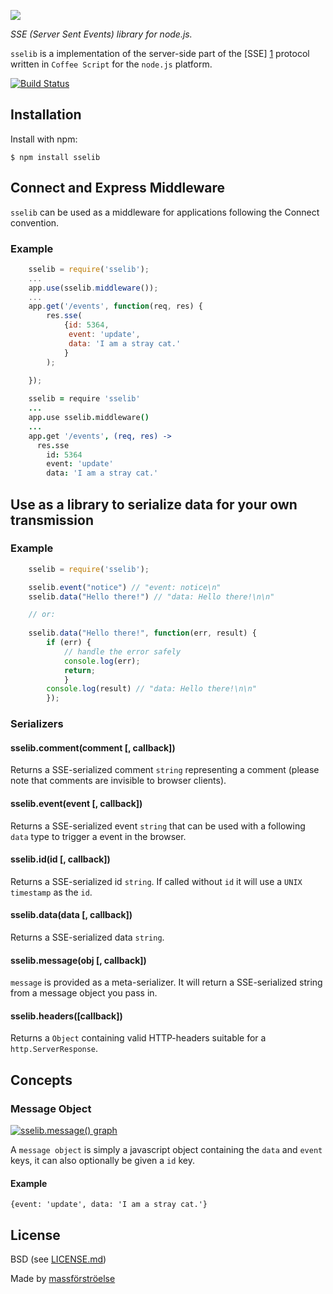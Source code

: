 ![](http://dl.dropboxusercontent.com/u/15640279/massforstroelse-site/sse-lib.png)

_SSE (Server Sent Events) library for node.js._

`sselib` is a implementation of the server-side part of the [SSE] [1] protocol written in `Coffee Script` for the `node.js` platform.

[![Build Status](https://travis-ci.org/massforstroelse/sselib.js.png)](https://travis-ci.org/massforstroelse/sselib.js)

  [1]: http://dev.w3.org/html5/eventsource/

## Installation ##

Install with npm:

    $ npm install sselib

## Connect and Express Middleware ##

`sselib` can be used as a middleware for applications following the Connect convention.

### Example ###
```javascript
    sselib = require('sselib');
    ...
    app.use(sselib.middleware());
    ...
    app.get('/events', function(req, res) {
        res.sse(
            {id: 5364,
             event: 'update',
             data: 'I am a stray cat.'
            }
        );
        
    });
```

```coffeescript
    sselib = require 'sselib'
    ...
    app.use sselib.middleware()
    ...
    app.get '/events', (req, res) ->
      res.sse
        id: 5364
        event: 'update'
        data: 'I am a stray cat.'
```

## Use as a library to serialize data for your own transmission ##

### Example ###

```javascript
    sselib = require('sselib');

    sselib.event("notice") // "event: notice\n"
    sselib.data("Hello there!") // "data: Hello there!\n\n"

    // or:
    
    sselib.data("Hello there!", function(err, result) {
        if (err) {
            // handle the error safely
            console.log(err);
            return;
            }
        console.log(result) // "data: Hello there!\n\n"
        });
```

### Serializers ###

#### sselib.comment(comment [, callback]) ####

Returns a SSE-serialized comment `string` representing a comment (please note that comments are invisible to browser clients).

#### sselib.event(event [, callback]) ####

Returns a SSE-serialized event `string` that can be used with a following `data` type to trigger a event in the browser.

#### sselib.id(id [, callback]) ####

Returns a SSE-serialized id `string`. If called without `id` it will use a `UNIX timestamp` as the `id`.

#### sselib.data(data [, callback]) ####

Returns a SSE-serialized data `string`.

#### sselib.message(obj [, callback]) ####

`message` is provided as a meta-serializer. It will return a SSE-serialized string from a message object you pass in.

#### sselib.headers([callback]) ####

Returns a `Object` containing valid HTTP-headers suitable for a `http.ServerResponse`.

## Concepts ##

### Message Object ###

[![sselib.message() graph](http://dl.dropboxusercontent.com/u/15640279/massforstroelse-site/sselib-serialization-graph.png)](https://npmjs.org/package/sselib)

A `message object` is simply a javascript object containing the `data` and `event` keys, it can also optionally be given a `id` key.

#### Example ####

    {event: 'update', data: 'I am a stray cat.'}

## License ##

BSD (see [LICENSE.md](https://github.com/massforstroelse/sselib.js/blob/master/LICENSE.md "LICENSE.md"))  

Made by [massförströelse](http://massforstroel.se/ "massförströel.se")  

